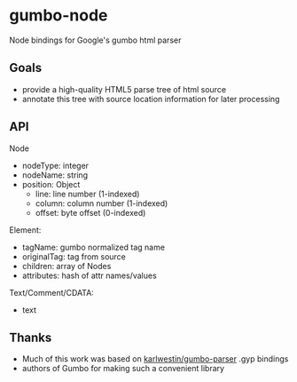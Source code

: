 gumbo-node
==========

Node bindings for Google's gumbo html parser

Goals
-----

- provide a high-quality HTML5 parse tree of html source
- annotate this tree with source location information for later processing


API
---

Node
- nodeType: integer
- nodeName: string
- position: Object
  - line: line number (1-indexed)
  - column: column number (1-indexed)
  - offset: byte offset (0-indexed)

Element:
- tagName: gumbo normalized tag name
- originalTag: tag from source
- children: array of Nodes
- attributes: hash of attr names/values

Text/Comment/CDATA:
- text


Thanks
------

- Much of this work was based on [karlwestin/gumbo-parser](http://github.com/karlwestin/gumbo-parser) .gyp bindings
- authors of Gumbo for making such a convenient library
